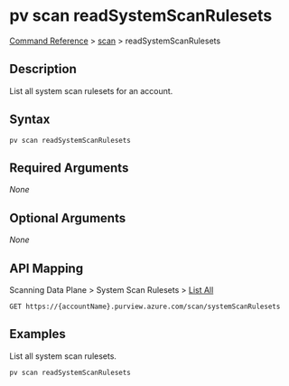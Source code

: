 # pv scan readSystemScanRulesets
[Command Reference](../../../README.md#command-reference) > [scan](./main.md) > readSystemScanRulesets

## Description
List all system scan rulesets for an account.

## Syntax
```
pv scan readSystemScanRulesets
```

## Required Arguments
*None*

## Optional Arguments
*None*

## API Mapping
Scanning Data Plane > System Scan Rulesets > [List All](https://docs.microsoft.com/en-us/rest/api/purview/scanningdataplane/system-scan-rulesets/list-all)
```
GET https://{accountName}.purview.azure.com/scan/systemScanRulesets
```

## Examples
List all system scan rulesets.
```powershell
pv scan readSystemScanRulesets
```